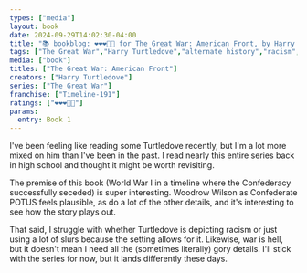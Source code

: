 ```yaml
---
types: ["media"]
layout: book
date: 2024-09-29T14:02:30-04:00
title: "📚 bookblog: ❤️❤️❤️🖤🖤 for The Great War: American Front, by Harry Turtledove"
tags: ["The Great War","Harry Turtledove","alternate history","racism","war","violence"]
media: ["book"]
titles: ["The Great War: American Front"]
creators: ["Harry Turtledove"]
series: ["The Great War"]
franchise: ["Timeline-191"]
ratings: ["❤️❤️❤️🖤🖤"]
params:
  entry: Book 1
---
```


I've been feeling like reading some Turtledove recently, but I'm a lot more mixed on him than I've been in the past. I read nearly this entire series back in high school and thought it might be worth revisiting.

The premise of this book (World War I in a timeline where the Confederacy successfully seceded) is super interesting. Woodrow Wilson as Confederate POTUS feels plausible, as do a lot of the other details, and it's interesting to see how the story plays out.

That said, I struggle with whether Turtledove is depicting racism or just using a lot of slurs because the setting allows for it. Likewise, war is hell, but it doesn't mean I need all the (sometimes literally) gory details. I'll stick with the series for now, but it lands differently these days.
